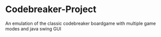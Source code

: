# Codebreaker-Project
An emulation of the classic codebreaker boardgame with multiple game modes and java swing GUI
